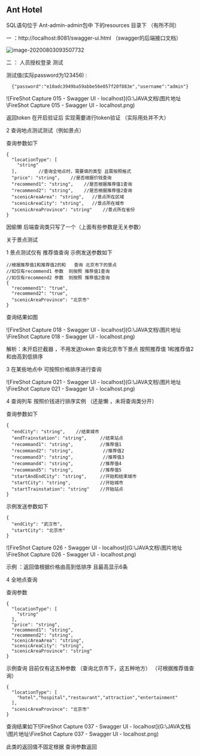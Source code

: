 ## Ant Hotel

SQL语句位于 Ant-admin-admin包中 下的resources  目录下 （有所不同）

一   ：http://localhost:8081/swagger-ui.html  （swagger的后端接口文档）

![image-20200803093507732](G:\JAVA文档\图片地址\image-20200803093507732.png)

二 ： 人员授权登录 测试

 测试值(实际password为123456)  :   

```
  {"password":"e10adc3949ba59abbe56e057f20f883e","username":"admin"}
```

![FireShot Capture 015 - Swagger UI - localhost](G:\JAVA文档\图片地址\FireShot Capture 015 - Swagger UI - localhost.png)

返回token   在开启验证后   实现需要进行token验证   （实际用处并不大）



2 查询地点测试测试（例如景点）

查询参数如下

```
{
  "locationType": [
    "string"
  ],		//查询全地点时，需要填的类型 且需按照格式
  "price": "string",    //是否根据价钱查询
  "recommend1": "string",    //是否根据推荐值1查询
  "recommend2": "string", 	 //是否根据推荐值2查询
  "scenicAreaArea": "string",   //景点所在区域
  "scenicAreaCity": "string",	//景点所在城市
  "scenicAreaProvince": "string"	//景点所在省份
}
```

因偷懒  后端查询类只写了一个（上面有些参数是无关参数）

关于景点测试

1 景点测试仅有   推荐值查询   示例发送参数如下

```
//根据推荐值1和推荐值2的和   查询 北京市下的景点
//如仅有recommend1 参数  则按照 推荐值1查询
//如仅有recommend2 参数  则按照 推荐值2查询
{
  "recommend1": "true",   
  "recommend2": "true",
  "scenicAreaProvince": "北京市"
}
```

查询结果如图

![FireShot Capture 018 - Swagger UI - localhost](G:\JAVA文档\图片地址\FireShot Capture 018 - Swagger UI - localhost.png)

 解析：未开启拦截器 ，不用发送token    查询北京市下景点    按照推荐值 1和推荐值2和由高到低排序

3  在某些地点中 可按照价格排序进行查询

![FireShot Capture 021 - Swagger UI - localhost](G:\JAVA文档\图片地址\FireShot Capture 021 - Swagger UI - localhost.png)

4  查询列车 按照价钱进行排序实例   （还是懒 ，未将查询类分开）

查询参数如下

```
{
  "endCity": "string",    //结束城市
  "endTrainstation": "string",     //结束站点
  "recommand1": "string",          //推荐值1
  "recommand2": "string",		    //推荐值2
  "recommand3": "string",           //推荐值3
  "recommand4": "string",          //推荐值4
  "recommand5": "string",          //推荐值5
  "startAndEndCity": "string",     //开始和结束城市
  "startCity": "string",           //开始城市
  "startTrainstation": "string"    //开始站点
}
```

示例发送参数如下

```
{
  "endCity": "武汉市",
  "startCity": "北京市"
}
```

![FireShot Capture 026 - Swagger UI - localhost](G:\JAVA文档\图片地址\FireShot Capture 026 - Swagger UI - localhost.png)

示例  ：返回值根据价格由高到低排序  且最高显示6条   

4 全地点查询

查询参数

```
{
  "locationType": [
    "string"
  ],
  "price": "string",
  "recommend1": "string",
  "recommend2": "string",
  "scenicAreaArea": "string",
  "scenicAreaCity": "string",
  "scenicAreaProvince": "string"
}
```

示例查询  目前仅有这五种参数   （查询北京市下，这五种地方）  （可根据推荐值查询）

```
{
  "locationType": [
    "hotel","hospital","restaurant","attraction","entertainment"
  ],
  "scenicAreaProvince": "北京市"
}
```

查询结果如下![FireShot Capture 037 - Swagger UI - localhost](G:\JAVA文档\图片地址\FireShot Capture 037 - Swagger UI - localhost.png)

此类的返回值不固定根据  查询参数返回